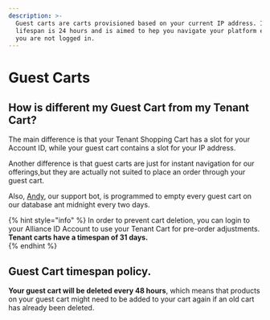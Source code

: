 ```yaml
---
description: >-
  Guest carts are carts provisioned based on your current IP address. Its
  lifespan is 24 hours and is aimed to hep you navigate your platform even when
  you are not logged in.
---
```


# Guest Carts

## How is different my Guest Cart from my Tenant Cart?

The main difference is that your Tenant Shopping Cart has a slot for your Account ID, while your guest cart contains a slot for your IP address.

Another difference is that guest carts are just for instant navigation for our offerings,but they are actually not suited to place an order through your guest cart.

Also, [Andy](https://fenixalliance.com.co/cognitive/andy), our support bot, is programmed to empty every guest cart on our database ant midnight every two days.

{% hint style="info" %}
In order to prevent cart deletion, you can login to your Alliance ID Account to use your Tenant Cart for pre-order adjustments. **Tenant carts have a timespan of 31 days.**  
{% endhint %}

## Guest Cart timespan policy.

**Your guest cart will be deleted every 48 hours**, which means that products on your guest cart might need to be added to your cart again if an old cart has already been deleted. 


